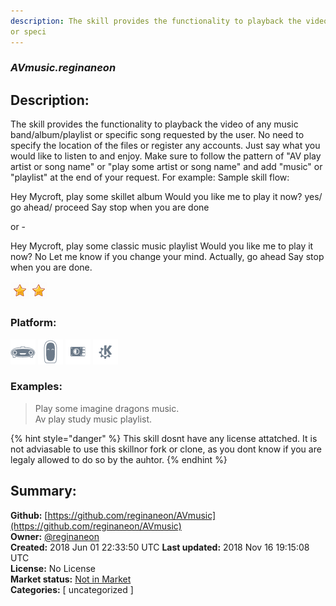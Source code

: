 ```yaml
---
description: The skill provides the functionality to playback the video of any music band/album/playlist
or speci
---
```


### _AVmusic.reginaneon_  
## Description:  
The skill provides the functionality to playback the video of any music band/album/playlist
or specific song requested by the user. No need to specify the location of the files or register any accounts.
Just say what you would like to listen to and enjoy.
Make sure to follow the pattern of "AV play artist or song name" or "play some artist or song name" and
add "music" or "playlist" at the end of your request.
For example:
Sample skill flow:

Hey Mycroft, play some skillet album
Would you like me to play it now?
yes/ go ahead/ proceed
Say stop when you are done

or -

Hey Mycroft, play some classic music playlist
Would you like me to play it now?
No
Let me know if you change your mind.
Actually, go ahead
Say stop when you are done.
  
![](../.gitbook/assets/star.png)![](../.gitbook/assets/star.png)  
  
### Platform:  
 ![Mark I](../.gitbook/assets/mark-1-icon.png)  ![Mark II](../.gitbook/assets/mark-2-icon.png)  ![Picroft](../.gitbook/assets/picroft-icon.png)  ![plasmoid](../.gitbook/assets/kde.png)   
### Examples:  
> Play some imagine dragons music.  
> Av play study music playlist.  
  
{% hint style="danger" %}
This skill dosnt have any license attatched. It is not adviasable to use this skillnor fork or clone, as you dont know if you are legaly allowed to do so by the auhtor.
{% endhint %}
  
## Summary:  
**Github:** [https://github.com/reginaneon/AVmusic](https://github.com/reginaneon/AVmusic)  
**Owner:** [@reginaneon](https://github.com/reginaneon)  
**Created:** 2018 Jun 01 22:33:50 UTC  **Last updated:** 2018 Nov 16 19:15:08 UTC  
**License:** No License  
**Market status:** [Not in Market](https://market.mycroft.ai/skill/)  
**Categories:** [ uncategorized ]   

